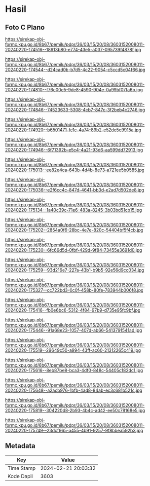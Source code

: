 # Hasil

## Foto C Plano

https://sirekap-obj-formc.kpu.go.id/8b67/pemilu/pdpr/36/03/15/20/08/3603152008011-20240220-174516--18913b80-e774-43e5-a037-095739f4878f.jpg

https://sirekap-obj-formc.kpu.go.id/8b67/pemilu/pdpr/36/03/15/20/08/3603152008011-20240220-174544--d24cad0b-b7d5-4c22-9054-c5ccd5c04f66.jpg

https://sirekap-obj-formc.kpu.go.id/8b67/pemilu/pdpr/36/03/15/20/08/3603152008011-20240220-174810--f76c00e5-9de8-4590-904e-0a99bf07fa6b.jpg

https://sirekap-obj-formc.kpu.go.id/8b67/pemilu/pdpr/36/03/15/20/08/3603152008011-20240220-174846--74523633-5308-4cb7-847c-3f2beb4c2746.jpg

https://sirekap-obj-formc.kpu.go.id/8b67/pemilu/pdpr/36/03/15/20/08/3603152008011-20240220-174920--b6501471-fe1c-4a74-89b2-e52de5c9915a.jpg

https://sirekap-obj-formc.kpu.go.id/8b67/pemilu/pdpr/36/03/15/20/08/3603152008011-20240220-174946--6f71392b-e5c4-4a21-93d6-aa599dd72913.jpg

https://sirekap-obj-formc.kpu.go.id/8b67/pemilu/pdpr/36/03/15/20/08/3603152008011-20240220-175013--ee82e4ca-643b-4d4b-8e73-a721ee5b0585.jpg

https://sirekap-obj-formc.kpu.go.id/8b67/pemilu/pdpr/36/03/15/20/08/3603152008011-20240220-175036--e2f6cc4c-847d-4641-bb3d-e2ad7d502de8.jpg

https://sirekap-obj-formc.kpu.go.id/8b67/pemilu/pdpr/36/03/15/20/08/3603152008011-20240220-175134--1a40c39c-71e6-483a-8245-3b03bd51cb15.jpg

https://sirekap-obj-formc.kpu.go.id/8b67/pemilu/pdpr/36/03/15/20/08/3603152008011-20240220-175202--2854a0f6-28bc-4e7e-820c-54404bf5f4cb.jpg

https://sirekap-obj-formc.kpu.go.id/8b67/pemilu/pdpr/36/03/15/20/08/3603152008011-20240220-175230--6fc66d5d-0fbf-429d-9f84-73455e3691d0.jpg

https://sirekap-obj-formc.kpu.go.id/8b67/pemilu/pdpr/36/03/15/20/08/3603152008011-20240220-175259--93d216e7-227a-43b1-b9b5-92e56d9cc034.jpg

https://sirekap-obj-formc.kpu.go.id/8b67/pemilu/pdpr/36/03/15/20/08/3603152008011-20240220-175327--cc722bd3-0c0f-458b-80fe-783944b006f8.jpg

https://sirekap-obj-formc.kpu.go.id/8b67/pemilu/pdpr/36/03/15/20/08/3603152008011-20240220-175416--fb0e6bc6-5312-4f84-97b9-d735e95fc9bf.jpg

https://sirekap-obj-formc.kpu.go.id/8b67/pemilu/pdpr/36/03/15/20/08/3603152008011-20240220-175446--91a68e23-1057-407d-ab66-5413791541ad.jpg

https://sirekap-obj-formc.kpu.go.id/8b67/pemilu/pdpr/36/03/15/20/08/3603152008011-20240220-175519--29649c50-a994-43ff-ac60-21312265c419.jpg

https://sirekap-obj-formc.kpu.go.id/8b67/pemilu/pdpr/36/03/15/20/08/3603152008011-20240220-175616--8eb87be8-bca3-4df0-848c-54405c182dc1.jpg

https://sirekap-obj-formc.kpu.go.id/8b67/pemilu/pdpr/36/03/15/20/08/3603152008011-20240220-175648--a2acb976-1bfb-4ad8-84ab-ec3c681b521c.jpg

https://sirekap-obj-formc.kpu.go.id/8b67/pemilu/pdpr/36/03/15/20/08/3603152008011-20240220-175819--304220d8-2b93-4b4c-ad42-ee50c78168e5.jpg

https://sirekap-obj-formc.kpu.go.id/8b67/pemilu/pdpr/36/03/15/20/08/3603152008011-20240220-175749--23dcf965-a455-4b91-9257-9f8bbea592b3.jpg


## Metadata

| Key        | Value               |
| ---------- | ------------------- |
| Time Stamp | 2024-02-21 20:03:32 |
| Kode Dapil | 3603                |



